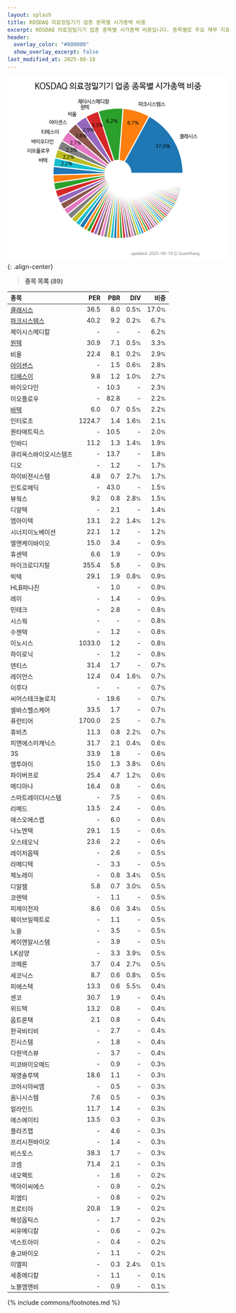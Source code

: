 ```yaml
---
layout: splash
title: KOSDAQ 의료정밀기기 업종 종목별 시가총액 비중
excerpt: KOSDAQ 의료정밀기기 업종 종목별 시가총액 비중입니다. 종목별로 주요 재무 지표를 함께 표시합니다.
header:
  overlay_color: "#800000"
  show_overlay_excerpt: false
last_modified_at: 2025-08-18
---
```



![KOSDAQ 의료정밀기기 업종 종목별 시가총액 비중](/stats/sector/images/kosdaq_업종_의료정밀기기_종목.png){: .align-center}


> **종목 목록 (89)**<a id="list"></a>

| **종목** | **PER** | **PBR** | **DIV** | **비중** |
| :------- | ------: | ------: | ------: | -------: |
| [클래시스](/214150/) | 36.5 | 8.0 | 0.5<small>%</small> | 17.0<small>%</small> |
| [파크시스템스](/140860/) | 40.2 | 9.2 | 0.2<small>%</small> | 6.7<small>%</small> |
| 제이시스메디칼 | - | - | - | 6.2<small>%</small> |
| [원텍](/336570/) | 30.9 | 7.1 | 0.5<small>%</small> | 3.3<small>%</small> |
| 비올 | 22.4 | 8.1 | 0.2<small>%</small> | 2.9<small>%</small> |
| [아이센스](/099190/) | - | 1.5 | 0.6<small>%</small> | 2.8<small>%</small> |
| [티에스이](/131290/) | 9.8 | 1.2 | 1.0<small>%</small> | 2.7<small>%</small> |
| 바이오다인 | - | 10.3 | - | 2.3<small>%</small> |
| 이오플로우 | - | 82.8 | - | 2.2<small>%</small> |
| [바텍](/043150/) | 6.0 | 0.7 | 0.5<small>%</small> | 2.2<small>%</small> |
| 인터로조 | 1224.7 | 1.4 | 1.6<small>%</small> | 2.1<small>%</small> |
| 퀀타매트릭스 | - | 10.5 | - | 2.0<small>%</small> |
| 인바디 | 11.2 | 1.3 | 1.4<small>%</small> | 1.9<small>%</small> |
| 큐리옥스바이오시스템즈 | - | 13.7 | - | 1.8<small>%</small> |
| 디오 | - | 1.2 | - | 1.7<small>%</small> |
| 하이비젼시스템 | 4.8 | 0.7 | 2.7<small>%</small> | 1.7<small>%</small> |
| 인트로메딕 | - | 43.0 | - | 1.5<small>%</small> |
| 뷰웍스 | 9.2 | 0.8 | 2.8<small>%</small> | 1.5<small>%</small> |
| 디알텍 | - | 2.1 | - | 1.4<small>%</small> |
| 엠아이텍 | 13.1 | 2.2 | 1.4<small>%</small> | 1.2<small>%</small> |
| 시너지이노베이션 | 22.1 | 1.2 | - | 1.2<small>%</small> |
| 엘앤케이바이오 | 15.0 | 3.4 | - | 0.9<small>%</small> |
| 휴센텍 | 6.6 | 1.9 | - | 0.9<small>%</small> |
| 마이크로디지탈 | 355.4 | 5.8 | - | 0.9<small>%</small> |
| 빅텍 | 29.1 | 1.9 | 0.8<small>%</small> | 0.9<small>%</small> |
| HLB파나진 | - | 1.0 | - | 0.9<small>%</small> |
| 레이 | - | 1.4 | - | 0.9<small>%</small> |
| 민테크 | - | 2.8 | - | 0.8<small>%</small> |
| 시스웍 | - | - | - | 0.8<small>%</small> |
| 수젠텍 | - | 1.2 | - | 0.8<small>%</small> |
| 이노시스 | 1033.0 | 1.2 | - | 0.8<small>%</small> |
| 하이로닉 | - | 1.2 | - | 0.8<small>%</small> |
| 덴티스 | 31.4 | 1.7 | - | 0.7<small>%</small> |
| 레이언스 | 12.4 | 0.4 | 1.6<small>%</small> | 0.7<small>%</small> |
| 이루다 | - | - | - | 0.7<small>%</small> |
| 씨어스테크놀로지 | - | 19.6 | - | 0.7<small>%</small> |
| 셀바스헬스케어 | 33.5 | 1.7 | - | 0.7<small>%</small> |
| 퓨런티어 | 1700.0 | 2.5 | - | 0.7<small>%</small> |
| 휴비츠 | 11.3 | 0.8 | 2.2<small>%</small> | 0.7<small>%</small> |
| 피앤에스미캐닉스 | 31.7 | 2.1 | 0.4<small>%</small> | 0.6<small>%</small> |
| 3S | 33.9 | 1.8 | - | 0.6<small>%</small> |
| 엠투아이 | 15.0 | 1.3 | 3.8<small>%</small> | 0.6<small>%</small> |
| 파이버프로 | 25.4 | 4.7 | 1.2<small>%</small> | 0.6<small>%</small> |
| 메디아나 | 16.4 | 0.8 | - | 0.6<small>%</small> |
| 스마트레이더시스템 | - | 7.5 | - | 0.6<small>%</small> |
| 리메드 | 13.5 | 2.4 | - | 0.6<small>%</small> |
| 에스오에스랩 | - | 6.0 | - | 0.6<small>%</small> |
| 나노엔텍 | 29.1 | 1.5 | - | 0.6<small>%</small> |
| 오스테오닉 | 23.6 | 2.2 | - | 0.6<small>%</small> |
| 레이저옵텍 | - | 2.6 | - | 0.5<small>%</small> |
| 라메디텍 | - | 3.3 | - | 0.5<small>%</small> |
| 제노레이 | - | 0.8 | 3.4<small>%</small> | 0.5<small>%</small> |
| 디알젬 | 5.8 | 0.7 | 3.0<small>%</small> | 0.5<small>%</small> |
| 코렌텍 | - | 1.1 | - | 0.5<small>%</small> |
| 피제이전자 | 8.6 | 0.6 | 3.4<small>%</small> | 0.5<small>%</small> |
| 웨이브일렉트로 | - | 1.1 | - | 0.5<small>%</small> |
| 노을 | - | 3.5 | - | 0.5<small>%</small> |
| 케이엔알시스템 | - | 3.9 | - | 0.5<small>%</small> |
| LK삼양 | - | 3.3 | 3.9<small>%</small> | 0.5<small>%</small> |
| 코메론 | 3.7 | 0.4 | 2.7<small>%</small> | 0.5<small>%</small> |
| 세코닉스 | 8.7 | 0.6 | 0.8<small>%</small> | 0.5<small>%</small> |
| 피에스텍 | 13.3 | 0.6 | 5.5<small>%</small> | 0.4<small>%</small> |
| 센코 | 30.7 | 1.9 | - | 0.4<small>%</small> |
| 위드텍 | 13.2 | 0.8 | - | 0.4<small>%</small> |
| 옵트론텍 | 2.1 | 0.8 | - | 0.4<small>%</small> |
| 한국비티비 | - | 2.7 | - | 0.4<small>%</small> |
| 진시스템 | - | 1.8 | - | 0.4<small>%</small> |
| 다원넥스뷰 | - | 3.7 | - | 0.4<small>%</small> |
| 미코바이오메드 | - | 0.9 | - | 0.3<small>%</small> |
| 재영솔루텍 | 18.6 | 1.1 | - | 0.3<small>%</small> |
| 코아시아씨엠 | - | 0.5 | - | 0.3<small>%</small> |
| 옴니시스템 | 7.6 | 0.5 | - | 0.3<small>%</small> |
| 얼라인드 | 11.7 | 1.4 | - | 0.3<small>%</small> |
| 에스에이티 | 13.5 | 0.3 | - | 0.3<small>%</small> |
| 플라즈맵 | - | 4.6 | - | 0.3<small>%</small> |
| 프리시젼바이오 | - | 1.4 | - | 0.3<small>%</small> |
| 비스토스 | 38.3 | 1.7 | - | 0.3<small>%</small> |
| 코셈 | 71.4 | 2.1 | - | 0.3<small>%</small> |
| 네오펙트 | - | 1.6 | - | 0.2<small>%</small> |
| 멕아이씨에스 | - | 0.9 | - | 0.2<small>%</small> |
| 피엠티 | - | 0.8 | - | 0.2<small>%</small> |
| 프로티아 | 20.8 | 1.9 | - | 0.2<small>%</small> |
| 해성옵틱스 | - | 1.7 | - | 0.2<small>%</small> |
| 씨유메디칼 | - | 0.6 | - | 0.2<small>%</small> |
| 넥스트아이 | - | 0.4 | - | 0.2<small>%</small> |
| 솔고바이오 | - | 1.1 | - | 0.2<small>%</small> |
| 이엘피 | - | 0.3 | 2.4<small>%</small> | 0.1<small>%</small> |
| 세종메디칼 | - | 1.1 | - | 0.1<small>%</small> |
| 노블엠앤비 | - | 0.9 | - | 0.1<small>%</small> |

{% include commons/footnotes.md %}